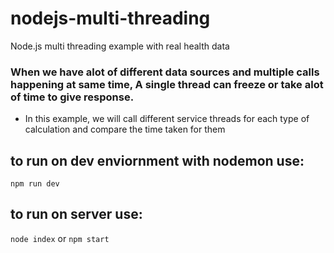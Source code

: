 # nodejs-multi-threading
Node.js multi threading example with real health data

### When we have alot of different data sources and multiple calls happening at same time, A single thread can freeze or take alot of time to give response.
- In this example, we will call different service threads for each type of calculation and compare the time taken for them



## to run on dev enviornment with nodemon use:
`npm run dev` 

## to run on server use:
`node index`
or 
`npm start`
